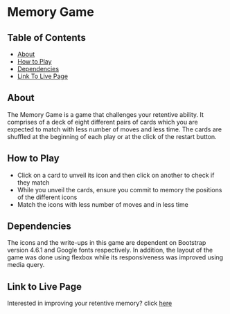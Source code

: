 # Memory Game

## Table of Contents

* [About](#About)
* [How to Play](#Howtoplay)
* [Dependencies](#Dependencies)
* [Link To Live Page](#linktolivepage)

## About

The Memory Game is a game that challenges your retentive ability. It comprises of a deck of eight different pairs of cards which you are expected to match with less number of moves and less time. The cards are shuffled at the beginning of each play or at the click of the restart button.

## How to Play

* Click on a card to unveil its icon and then click on another to check if they match
* While you unveil the cards, ensure you commit to memory the positions of the different icons
* Match the icons with less number of moves and in less time

## Dependencies

The icons and the write-ups in this game are dependent on Bootstrap version 4.6.1 and Google fonts respectively. In addition, the layout of the game was done using flexbox while its responsiveness was improved using media query.

## Link to Live Page

Interested in improving your retentive memory? click [here](https://francesakor.github.io/Memory-Game/)
